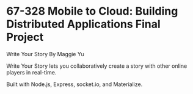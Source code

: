 # 67-328 Mobile to Cloud: Building Distributed Applications Final Project
Write Your Story
By Maggie Yu

Write Your Story lets you collaboratively create a story with other online players in real-time. 

Built with Node.js, Express, socket.io, and Materialize.
